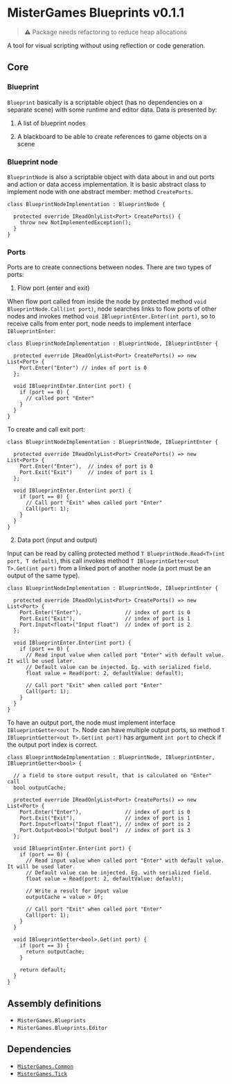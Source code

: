# MisterGames Blueprints v0.1.1

> :warning: Package needs refactoring to reduce heap allocations

A tool for visual scripting without using reflection or code generation. 

## Core

### Blueprint

`Blueprint` basically is a scriptable object (has no dependencies on a separate scene) with some runtime and editor data.
Data is presented by:

1. A list of blueprint nodes

2. A blackboard to be able to create references to game objects on a scene

### Blueprint node

`BlueprintNode` is also a scriptable object with data about in and out ports and action or data access implementation. 
 It is basic abstract class to implement node with one abstract member: method `CreatePorts`.

```
class BlueprintNodeImplementation : BlueprintNode {

  protected override IReadOnlyList<Port> CreatePorts() {
    throw new NotImplementedException();
  }
}
```

### Ports

Ports are to create connections between nodes. There are two types of ports:

1. Flow port (enter and exit)

When flow port called from inside the node by protected method `void BlueprintNode.Call(int port)`, node searches links to flow ports of other nodes and invokes method
`void IBlueprintEnter.Enter(int port)`, so to receive calls from enter port, node needs to implement interface `IBlueprintEnter`:

```
class BlueprintNodeImplementation : BlueprintNode, IBlueprintEnter {
  
  protected override IReadOnlyList<Port> CreatePorts() => new List<Port> {
    Port.Enter("Enter") // index of port is 0
  };
  
  void IBlueprintEnter.Enter(int port) {
    if (port == 0) {
      // called port "Enter"
    }
  }
}
```

To create and call exit port:

```
class BlueprintNodeImplementation : BlueprintNode, IBlueprintEnter {
  
  protected override IReadOnlyList<Port> CreatePorts() => new List<Port> {
    Port.Enter("Enter"),  // index of port is 0
    Port.Exit("Exit")     // index of port is 1
  };
  
  void IBlueprintEnter.Enter(int port) {
    if (port == 0) {
      // Call port "Exit" when called port "Enter"
      Call(port: 1);
    }
  }
}
```

2. Data port (input and output)

Input can be read by calling protected method `T BlueprintNode.Read<T>(int port, T default)`, this call invokes method `T IBlueprintGetter<out T>.Get(int port)` from a linked port of another node (a port must be an output of the same type). 

```
class BlueprintNodeImplementation : BlueprintNode, IBlueprintEnter {
  
  protected override IReadOnlyList<Port> CreatePorts() => new List<Port> {
    Port.Enter("Enter"),              // index of port is 0
    Port.Exit("Exit"),                // index of port is 1
    Port.Input<float>("Input float")  // index of port is 2
  };
  
  void IBlueprintEnter.Enter(int port) {
    if (port == 0) {
      // Read input value when called port "Enter" with default value. It will be used later.
      // Default value can be injected. Eg. with serialized field.
      float value = Read(port: 2, defaultValue: default);
      
      // Call port "Exit" when called port "Enter"
      Call(port: 1);
    }
  }
}
```

To have an output port, the node must implement interface `IBlueprintGetter<out T>`. Node can have multiple output ports, 
so method `T IBlueprintGetter<out T>.Get(int port)` has argument `int port` to check if the output port index is correct.

```
class BlueprintNodeImplementation : BlueprintNode, IBlueprintEnter, IBlueprintGetter<bool> {
  
  // a field to store output result, that is calculated on "Enter" call
  bool outputCache;
  
  protected override IReadOnlyList<Port> CreatePorts() => new List<Port> {
    Port.Enter("Enter"),              // index of port is 0
    Port.Exit("Exit"),                // index of port is 1
    Port.Input<float>("Input float"), // index of port is 2
    Port.Output<bool>("Output bool")  // index of port is 3
  };
  
  void IBlueprintEnter.Enter(int port) {
    if (port == 0) {
      // Read input value when called port "Enter" with default value. It will be used later.
      // Default value can be injected. Eg. with serialized field.
      float value = Read(port: 2, defaultValue: default);
      
      // Write a result for input value
      outputCache = value > 0f;
      
      // Call port "Exit" when called port "Enter"
      Call(port: 1);
    }
  }
  
  void IBlueprintGetter<bool>.Get(int port) {
    if (port == 3) {
      return outputCache;
    }
    
    return default;
  }
}
```

## Assembly definitions
- `MisterGames.Blueprints`
- `MisterGames.Blueprints.Editor`

## Dependencies
- [`MisterGames.Common`](https://github.com/theverymistergames/unity-common/tree/master/Common)
- [`MisterGames.Tick`](https://github.com/theverymistergames/unity-common/tree/master/Tick)
